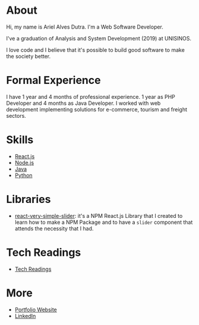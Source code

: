 # About

Hi, my name is Ariel Alves Dutra. I'm a Web Software Developer.

I've a graduation of Analysis and System Development (2019) at UNISINOS.

I love code and I believe that it's possible to build good software to make the society better.

# Formal Experience

I have 1 year and 4 months of professional experience. 1 year as PHP Developer and 4 months as Java Developer. I worked with web development implementing solutions for e-commerce, tourism and freight sectors.

# Skills

- [React.js](https://github.com/arielalvesdutra/arielalvesdutra/blob/master/React_js.md)
- [Node.js](https://github.com/arielalvesdutra/arielalvesdutra/blob/master/Node_js.md)
- [Java](https://github.com/arielalvesdutra/arielalvesdutra/blob/master/Java.md)
- [Python](https://github.com/arielalvesdutra/arielalvesdutra/blob/master/Python.md)
<!-- 
- [jQuery and Bootstrap](jQuery_Bootstrap.md) 
- [Angular](Angular.md)
- [PHP](PHP.md) 
- -->

# Libraries

- [react-very-simple-slider](https://www.npmjs.com/package/react-very-simple-slider): it's a NPM React.js Library that I created to learn how to make a NPM Package and to have a `slider` component that attends the necessity that I had.

# Tech Readings

- [Tech Readings](https://github.com/arielalvesdutra/arielalvesdutra/blob/master/Tech_readings.md)

# More

- [Portfolio Website](https://arielalvesdutra.github.io/)
- [LinkedIn](https://www.linkedin.com/in/arielalvesdutra/)


